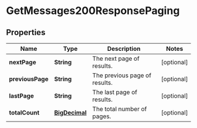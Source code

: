 # GetMessages200ResponsePaging

## Properties
Name | Type | Description | Notes
------------ | ------------- | ------------- | -------------
**nextPage** | **String** | The next page of results. |  [optional]
**previousPage** | **String** | The previous page of results. |  [optional]
**lastPage** | **String** | The last page of results. |  [optional]
**totalCount** | [**BigDecimal**](BigDecimal.md) | The total number of pages. |  [optional]
